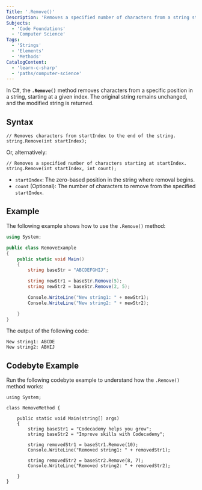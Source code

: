 ```yaml
---
Title: '.Remove()'
Description: 'Removes a specified number of characters from a string starting at a defined index and returns the modified string.'
Subjects:
  - 'Code Foundations'
  - 'Computer Science'
Tags:
  - 'Strings'
  - 'Elements'
  - 'Methods'
CatalogContent:
  - 'learn-c-sharp'
  - 'paths/computer-science'
---
```


In C#, the **`.Remove()`** method removes characters from a specific position in a string, starting at a given index. The original string remains unchanged, and the modified string is returned.

## Syntax

```pseudo
// Removes characters from startIndex to the end of the string.
string.Remove(int startIndex);
```

Or, alternatively:

```pseudo
// Removes a specified number of characters starting at startIndex.
string.Remove(int startIndex, int count);
```

- `startIndex`: The zero-based position in the string where removal begins.
- `count` (Optional): The number of characters to remove from the specified `startIndex`.

## Example

The following example shows how to use the `.Remove()` method:

```cs
using System;

public class RemoveExample
{
    public static void Main()
    {
        string baseStr = "ABCDEFGHIJ";

        string newStr1 = baseStr.Remove(5);
        string newStr2 = baseStr.Remove(2, 5);

        Console.WriteLine("New string1: " + newStr1);
        Console.WriteLine("New string2: " + newStr2);

    }
}
```

The output of the following code:

```pseudo
New string1: ABCDE
New string2: ABHIJ
```

## Codebyte Example

Run the following codebyte example to understand how the `.Remove()` method works:

```codebyte/csharp
using System;

class RemoveMethod {

    public static void Main(string[] args)
    {
        string baseStr1 = "Codecademy helps you grow";
        string baseStr2 = "Improve skills with Codecademy";

        string removedStr1 = baseStr1.Remove(10);
        Console.WriteLine("Removed string1: " + removedStr1);

        string removedStr2 = baseStr2.Remove(8, 7);
        Console.WriteLine("Removed string2: " + removedStr2);

    }
}
```
